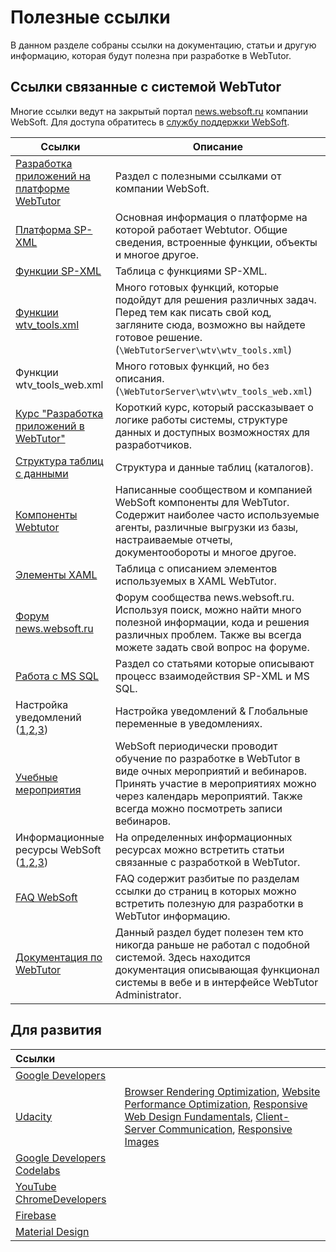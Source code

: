 # Полезные ссылки

В данном разделе собраны ссылки на документацию, статьи и другую информацию, которая будут полезна при разработке в WebTutor.

## Ссылки связанные с системой WebTutor

Многие ссылки ведут на закрытый портал [news.websoft.ru](news.websoft.ru) компании WebSoft. Для доступа обратитесь в [службу поддержки WebSoft](http://websoft.ru/db/wb/root_id/support/doc.html).

| Ссылки | Описание |
| --- | --- |
| [Разработка приложений на платформе WebTutor](http://news.websoft.ru/view_doc.html?mode=doc&doc_id=5900009198344233392) | Раздел с полезными ссылками от компании WebSoft. |
| [Платформа SP-XML](http://docs.datex.ru/) | Основная информация о платформе на которой работает Webtutor. Общие сведения, встроенные функции, объекты и многое другое. |
| [Функции SP-XML](http://news.websoft.ru/view_doc.html?mode=catalogs&doc_id=5900009198344233396) | Таблица с функциями SP-XML. |
| [Функции wtv\_tools.xml](http://news.websoft.ru/view_doc.html?mode=doc_type&custom_web_template_id=6180275463021353212&doc_id=6181289497353023487) | Много готовых функций, которые подойдут для решения различных задач. Перед тем как писать свой код, загляните сюда, возможно вы найдете готовое решение. \(`\WebTutorServer\wtv\wtv_tools.xml`\) |
| Функции wtv\_tools\_web.xml | Много готовых функций, но без описания. \(`\WebTutorServer\wtv\wtv_tools_web.xml`\) |
| [Курс "Разработка приложений в WebTutor"](http://news_old.websoft.ru/akor/seminar1510/1/start.html) | Короткий курс, который рассказывает о логике работы системы, структуре данных и доступных возможностях для разработчиков. |
| [Структура таблиц с данными](http://news.websoft.ru/view_doc.html?mode=catalogs&doc_id=5900009198344233396) | Структура и данные таблиц \(каталогов\). |
| [Компоненты Webtutor](http://news.websoft.ru/view_doc.html?mode=components&doc_id=5900009198344233422) | Написанные сообществом и компанией WebSoft компоненты для WebTutor. Содержит наиболее часто используемые агенты, различные выгрузки из базы, настраиваемые отчеты, документообороты и многое другое. |
| [ Элементы XAML](http://news.websoft.ru/view_doc.html?mode=xaml&doc_id=5900009198344233411) | Таблица с описанием элементов используемых в XAML WebTutor. |
| [Форум news.websoft.ru](http://news.websoft.ru/view_doc.html?mode=doc&doc_id=5903427210833450968) | Форум сообщества news.websoft.ru. Используя поиск, можно найти много полезной информации, кода и решения различных проблем. Также вы всегда можете задать свой вопрос на форуме. |
| [Работа с MS SQL](http://news.websoft.ru/view_doc.html?mode=doc&doc_id=5900009198344233425) | Раздел со статьями которые описывают процесс взаимодействия SP-XML и MS SQL. |
| Настройка уведомлений \([1](http://news.websoft.ru/view_doc.html?mode=expert_answer&object_id=5900038394787345600),[2](http://news.websoft.ru/view_doc.html?mode=doc&doc_id=6164651282978799513),[3](http://news.websoft.ru/view_webhelp_body.html?doc_id=&object_id=5903426816642270367)\) | Настройка уведомлений & Глобальные переменные в уведомлениях. |
| [Учебные мероприятия](http://news.websoft.ru/view_doc.html?mode=educ&doc_id=6187701243150467937) | WebSoft периодически проводит обучение по разработке в WebTutor в виде очных мероприятий и вебинаров. Принять участие в мероприятиях можно через календарь мероприятий. Также всегда можно посмотреть записи вебинаров. |
| Информационные ресурсы WebSoft \([1](http://news.websoft.ru/view_doc.html?mode=social_blog&doc_id=5971966599214473404),[2](http://websoft-elearning.blogspot.ru/),[3](https://www.facebook.com/WebSoft-162434437160008/)\) | На определенных информационных ресурсах можно встретить статьи связанные с разработкой в WebTutor. |
| [FAQ WebSoft](http://news.websoft.ru/view_doc.html?mode=doc&doc_id=5900009198344233423) | FAQ содержит разбитые по разделам ссылки до страниц в которых можно встретить полезную для разработки в WebTutor информацию. |
| [Документация по WebTutor](http://news.websoft.ru/view_doc.html?mode=doc_type&object_id=5486421379493803019&doc_id=5900009198344233385&section_id=5903427210833450983) | Данный раздел будет полезен тем кто никогда раньше не работал с подобной системой. Здесь находится документация описывающая функционал системы в вебе и в интерфейсе WebTutor Administrator. |

## Для развития

| Ссылки |  |
| :--- | :--- |
| [Google Developers](https://developers.google.com/web/updates/2017/) |  |
| [Udacity](https://www.udacity.com/courses/web-development) | [Browser Rendering Optimization](https://www.udacity.com/course/browser-rendering-optimization--ud860), [Website Performance Optimization](https://www.udacity.com/course/website-performance-optimization--ud884), [Responsive Web Design Fundamentals](https://www.udacity.com/course/responsive-web-design-fundamentals--ud893), [Client-Server Communication](https://www.udacity.com/course/client-server-communication--ud897), [Responsive Images](https://www.udacity.com/course/responsive-images--ud882) |
| [Google Developers Codelabs](https://codelabs.developers.google.com/) |  |
| [YouTube ChromeDevelopers](https://www.youtube.com/user/ChromeDevelopers/videos) |  |
| [Firebase](https://firebase.google.com/) |  |
| [Material Design](https://material.io/) |  |



